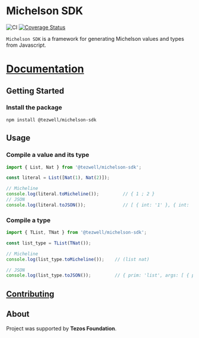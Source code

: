 # Michelson SDK
![CI](https://github.com/RomarQ/michelson-sdk/workflows/CI/badge.svg)
[![Coverage Status](https://coveralls.io/repos/github/RomarQ/michelson-sdk/badge.svg?branch=main)](https://coveralls.io/github/RomarQ/michelson-sdk?branch=main)


`Michelson SDK` is a framework for generating Michelson values and types from Javascript.

# [Documentation](https://romarq.github.io/michelson-sdk)

## Getting Started

### Install the package

```shell
npm install @tezwell/michelson-sdk
```

## Usage

### Compile a value and its type

```ts
import { List, Nat } from '@tezwell/michelson-sdk';

const literal = List([Nat(1), Nat(2)]);

// Micheline
console.log(literal.toMicheline());         // { 1 ; 2 }
// JSON
console.log(literal.toJSON());              // [ { int: '1' }, { int: '2' } ]
```

### Compile a type

```ts
import { TList, TNat } from '@tezwell/michelson-sdk';

const list_type = TList(TNat());

// Micheline
console.log(list_type.toMicheline());    // (list nat)

// JSON
console.log(list_type.toJSON());         // { prim: 'list', args: [ { prim: 'nat' } ] }
```

## [Contributing](CONTRIBUTING.md)

## **About**

Project was supported by **Tezos Foundation**.
